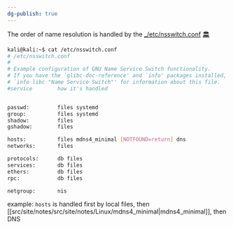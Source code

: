 ```yaml
---
dg-publish: true
---
```

The order of name resolution is handled by the [_/etc/nsswitch.conf](https://portal.offensive-security.com/courses/pen-100/books-and-videos/modal/modules/linux-networking-and-services-i/name-resolution/ip-addresses-and-domain-names#fn6) [🏛️](https://web.archive.org/web/20250314/https://portal.offensive-security.com/courses/pen-100/books-and-videos/modal/modules/linux-networking-and-services-i/name-resolution/ip-addresses-and-domain-names#fn6) 

```bash nums {13}
kali@kali:~$ cat /etc/nsswitch.conf
# /etc/nsswitch.conf
#
# Example configuration of GNU Name Service Switch functionality.
# If you have the `glibc-doc-reference' and `info' packages installed, try:
# `info libc "Name Service Switch"' for information about this file.
#service        how it's handled


passwd:         files systemd
group:          files systemd
shadow:         files
gshadow:        files

hosts:          files mdns4_minimal [NOTFOUND=return] dns
networks:       files

protocols:      db files
services:       db files
ethers:         db files
rpc:            db files

netgroup:       nis
```


example: `hosts` is handled first by local files, then [[src/site/notes/src/site/notes/Linux/mdns4_minimal\|mdns4_minimal]], then DNS


